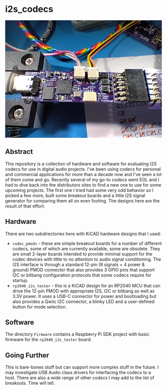 # i2s_codecs

![photograph of the rp2040_i2s_tester board held in a vise on the workbench](docs/rp2040_i2s_tester.png)

## Abstract
This repository is a collection of hardware and software for evaluating I2S codecs
for use in digital audio projects. I've been using codecs for personal and commercial
applications for more than a decade now and I've seen a lot of them come and go. Recently
several of my go-to codecs went EOL and I had to dive back into the distributors sites to
find a new one to use for some upcoming projects. The first one I tried had some very
odd behavior so I picked a few more, built some breakout boards and a little I2S signal
generator for comparing them all on even footing. The designs here are the result of
that effort.

## Hardware
There are two subdirectories here with KiCAD hardware designs that I used:
* `codec_pmods` - these are simple breakout boards for a number of different codecs,
some of which are currently available, some are obsolete. They are small 2-layer
boards intended to provide minimal support for the codec devices with little to
no attention to audio signal conditioning. The I2S interface is through a standard
12-pin (8 signals + 4 power & ground) PMOD connector that also provides 3 GPIO pins
that support I2C or bitbang configuration protocols that some codecs require for
startup.
* `rp2040_i2s_tester` - this is a KiCAD design for an RP2040 MCU that can drive the
12-pin PMOD with appropriate I2S, I2C or bitbang as well as 3.3V power. It uses a
USB-C connector for power and bootloading but also provides a Qwiic I2C connector,
a blinky LED and a user-defined button for mode selection.

## Software
The directory `Firmware` contains a Raspberry Pi SDK project with basic firmware
for the `rp2040_i2s_tester` board.

## Going Further
This is bare-bones stuff but can support more complex stuff in the future. I may
investigate USB Audio class drivers for interfacing the codecs to a host. There are
also a wide range of other codecs I may add to the list of breakouts. Time will tell.
